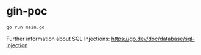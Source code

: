 # gin-poc

``` bash
go run main.go
```

Further information about SQL Injections: https://go.dev/doc/database/sql-injection 